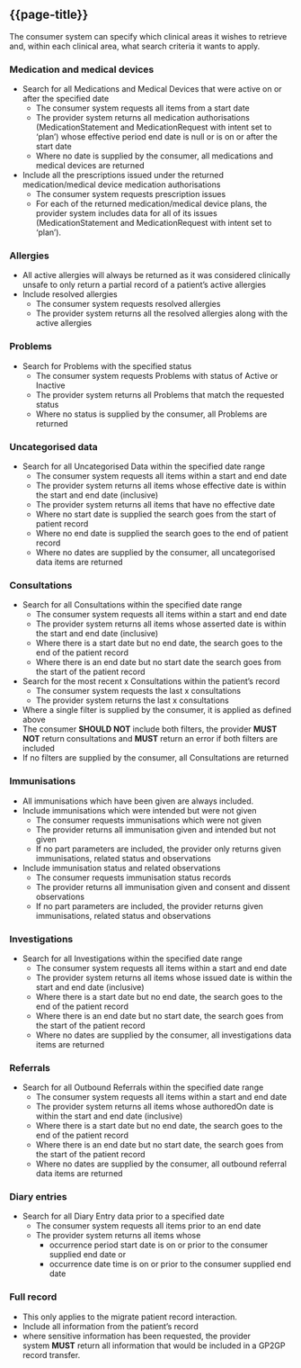 ## {{page-title}}

The consumer system can specify which clinical areas it wishes to retrieve and, within each clinical area, what search criteria it wants to apply.

### Medication and medical devices

- Search for all Medications and Medical Devices that were active on or after the specified date
    - The consumer system requests all items from a start date
    - The provider system returns all medication authorisations (MedicationStatement and MedicationRequest with intent set to ‘plan’) whose effective period end date is null or is on or after the start date
    - Where no date is supplied by the consumer, all medications and medical devices are returned
- Include all the prescriptions issued under the returned medication/medical device medication authorisations
    - The consumer system requests prescription issues
    - For each of the returned medication/medical device plans, the provider system includes data for all of its issues (MedicationStatement and MedicationRequest with intent set to ‘plan’).

### Allergies

- All active allergies will always be returned as it was considered clinically unsafe to only return a partial record of a patient’s active allergies
- Include resolved allergies
    - The consumer system requests resolved allergies
    - The provider system returns all the resolved allergies along with the active allergies

### Problems

- Search for Problems with the specified status
    - The consumer system requests Problems with status of Active or Inactive
    - The provider system returns all Problems that match the requested status
    - Where no status is supplied by the consumer, all Problems are returned

### Uncategorised data

- Search for all Uncategorised Data within the specified date range
    - The consumer system requests all items within a start and end date
    - The provider system returns all items whose effective date is within the start and end date (inclusive)
    - The provider system returns all items that have no effective date
    - Where no start date is supplied the search goes from the start of patient record
    - Where no end date is supplied the search goes to the end of patient record
    - Where no dates are supplied by the consumer, all uncategorised data items are returned

### Consultations

- Search for all Consultations within the specified date range
    - The consumer system requests all items within a start and end date
    - The provider system returns all items whose asserted date is within the start and end date (inclusive)
    - Where there is a start date but no end date, the search goes to the end of the patient record
    - Where there is an end date but no start date the search goes from the start of the patient record
- Search for the most recent x Consultations within the patient’s record
    - The consumer system requests the last x consultations
    - The provider system returns the last x consultations
- Where a single filter is supplied by the consumer, it is applied as defined above
- The consumer **SHOULD NOT** include both filters, the provider **MUST NOT** return consultations and **MUST** return an error if both filters are included
- If no filters are supplied by the consumer, all Consultations are returned

### Immunisations

- All immunisations which have been given are always included.
- Include immunisations which were intended but were not given
    - The consumer requests immunisations which were not given
    - The provider returns all immunisation given and intended but not given
    - If no part parameters are included, the provider only returns given immunisations, related status and observations
- Include immunisation status and related observations
    - The consumer requests immunisation status records
    - The provider returns all immunisation given and consent and dissent observations
    - If no part parameters are included, the provider returns given immunisations, related status and observations

### Investigations

- Search for all Investigations within the specified date range
    - The consumer system requests all items within a start and end date
    - The provider system returns all items whose issued date is within the start and end date (inclusive)
    - Where there is a start date but no end date, the search goes to the end of the patient record
    - Where there is an end date but no start date, the search goes from the start of the patient record
    - Where no dates are supplied by the consumer, all investigations data items are returned

### Referrals

- Search for all Outbound Referrals within the specified date range
    - The consumer system requests all items within a start and end date
    - The provider system returns all items whose authoredOn date is within the start and end date (inclusive)
    - Where there is a start date but no end date, the search goes to the end of the patient record
    - Where there is an end date but no start date, the search goes from the start of the patient record
    - Where no dates are supplied by the consumer, all outbound referral data items are returned

### Diary entries

- Search for all Diary Entry data prior to a specified date
    - The consumer system requests all items prior to an end date
    - The provider system returns all items whose
        - occurrence period start date is on or prior to the consumer supplied end date or
        - occurrence date time is on or prior to the consumer supplied end date

### Full record

- This only applies to the migrate patient record interaction.
- Include all information from the patient’s record
- where sensitive information has been requested, the provider system **MUST** return all information that would be included in a GP2GP record transfer.
